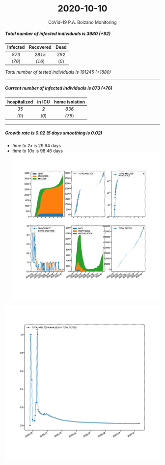 <div align='center'>

# 2020-10-10
CoVid-19 P.A. Bolzano Monitoring
</div>

##### Total number of infected individuals is 3980 (+92)
Infected | Recovered | Dead
:---: | :---: | :---:
*873* | *2815* | *292*
*(76*) | *(16*) | (*0*)

*Total number of tested individuals is 191245 (+1880)*
***
##### Current number of infected individuals is 873 (+76)
hospitalized | in ICU | home isolation
:---: | :---: | :---:
*35* |*2* |*836*
*(0*) |*(0*) |*(76*)
***
##### Growth rate is 0.02 (5 days smoothing is 0.02)
- *time to 2x* is 29.64 days
- *time to 10x* is 98.46 days
![stats][stats]

![infected_normalized][infected_normalized]

[stats]: stats_P.A.Bolzano.png
[infected_normalized]: infected_normalized_P.A.Bolzano.png
